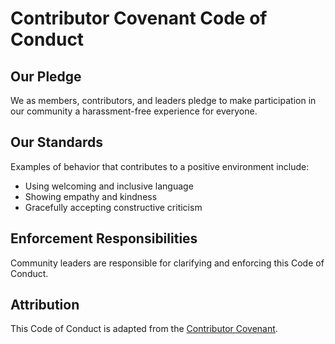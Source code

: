 # Contributor Covenant Code of Conduct

## Our Pledge
We as members, contributors, and leaders pledge to make participation in our community a harassment-free experience for everyone.

## Our Standards
Examples of behavior that contributes to a positive environment include:
- Using welcoming and inclusive language
- Showing empathy and kindness
- Gracefully accepting constructive criticism

## Enforcement Responsibilities
Community leaders are responsible for clarifying and enforcing this Code of Conduct.

## Attribution
This Code of Conduct is adapted from the [Contributor Covenant](https://www.contributor-covenant.org).
